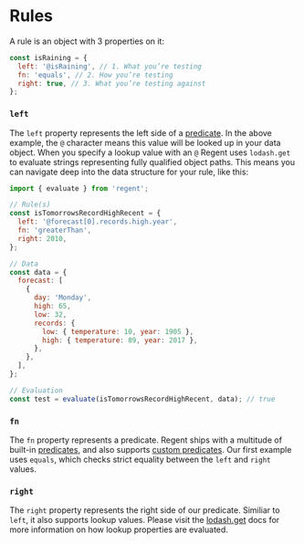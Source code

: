 # Rules

A rule is an object with 3 properties on it:

```javascript
const isRaining = {
  left: '@isRaining', // 1. What you’re testing
  fn: 'equals', // 2. How you’re testing
  right: true, // 3. What you’re testing against
};
```

### `left`

The `left` property represents the left side of a [predicate](https://github.com/northwesternmutual/regent/blob/master/docs/Predicates.md). In the above example, the `@` character means this value will be looked up in your data object. When you specify a lookup value with an `@` Regent uses `lodash.get` to evaluate strings representing fully qualified object paths. This means you can navigate deep into the data structure for your rule, like this:

```javascript
import { evaluate } from 'regent';

// Rule(s)
const isTomorrowsRecordHighRecent = {
  left: '@forecast[0].records.high.year',
  fn: 'greaterThan',
  right: 2010,
};

// Data
const data = {
  forecast: [
    {
      day: 'Monday',
      high: 65,
      low: 32,
      records: {
        low: { temperature: 10, year: 1905 },
        high: { temperature: 89, year: 2017 },
      },
    },
  ],
};

// Evaluation
const test = evaluate(isTomorrowsRecordHighRecent, data); // true
```

### `fn`

The `fn` property represents a predicate. Regent ships with a multitude of built-in [predicates](https://github.com/northwesternmutual/regent/blob/master/docs/Predicates.md), and also supports [custom predicates](https://github.com/northwesternmutual/regent/blob/master/docs/Predicates.md#custom-predicates). Our first example uses `equals`, which checks strict equality between the `left` and `right` values.

### `right`

The `right` property represents the right side of our predicate. Similiar to `left`, it also supports lookup values. Please visit the [lodash.get](https://lodash.com/docs/#get) docs for more information on how lookup properties are evaluated.
